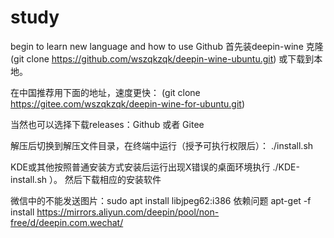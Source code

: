 # study
begin to learn new language and how to use Github
首先装deepin-wine
克隆 (git clone https://github.com/wszqkzqk/deepin-wine-ubuntu.git) 或下载到本地。

在中国推荐用下面的地址，速度更快： (git clone https://gitee.com/wszqkzqk/deepin-wine-for-ubuntu.git)

当然也可以选择下载releases：Github 或者 Gitee

解压后切换到解压文件目录，在终端中运行（授予可执行权限后）： ./install.sh

KDE或其他按照普通安装方式安装后运行出现X错误的桌面环境执行 ./KDE-install.sh ）。
然后下载相应的安装软件

微信中的不能发送图片：sudo apt install libjpeg62:i386
依赖问题 apt-get -f install
https://mirrors.aliyun.com/deepin/pool/non-free/d/deepin.com.wechat/
